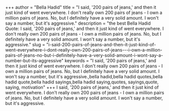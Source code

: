 +++
author = "Bella Hadid"
title = "I said, '200 pairs of jeans,' and then it just kind of went everywhere. I don't really own 200 pairs of jeans - I own a million pairs of jeans. No, but I definitely have a very solid amount. I won't say a number, but it's aggressive."
description = "the best Bella Hadid Quote: I said, '200 pairs of jeans,' and then it just kind of went everywhere. I don't really own 200 pairs of jeans - I own a million pairs of jeans. No, but I definitely have a very solid amount. I won't say a number, but it's aggressive."
slug = "i-said-200-pairs-of-jeans-and-then-it-just-kind-of-went-everywhere-i-dont-really-own-200-pairs-of-jeans---i-own-a-million-pairs-of-jeans-no-but-i-definitely-have-a-very-solid-amount-i-wont-say-a-number-but-its-aggressive"
keywords = "I said, '200 pairs of jeans,' and then it just kind of went everywhere. I don't really own 200 pairs of jeans - I own a million pairs of jeans. No, but I definitely have a very solid amount. I won't say a number, but it's aggressive.,bella hadid,bella hadid quotes,bella hadid quote,bella hadid sayings,bella hadid saying,quotes, sayings,quote, saying, motivation"
+++
I said, '200 pairs of jeans,' and then it just kind of went everywhere. I don't really own 200 pairs of jeans - I own a million pairs of jeans. No, but I definitely have a very solid amount. I won't say a number, but it's aggressive.
